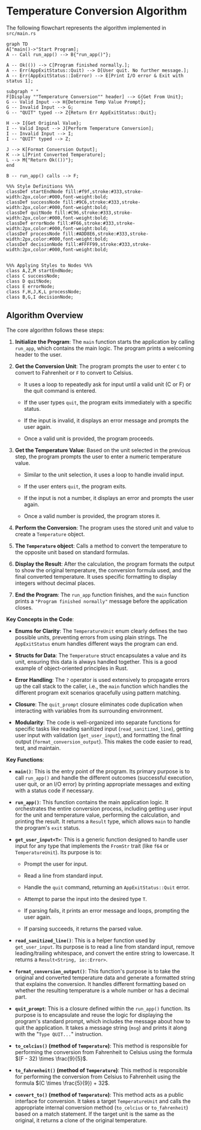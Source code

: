 # Temperature Conversion Algorithm

The following flowchart represents the algorithm implemented in `src/main.rs`

```mermaid
graph TD
A["main()->"Start Program]; 
A -- Call run_app() --> B{"run_app()"};

A -- Ok(()) --> C[Program finished normally.];
A -- Err(AppExitStatus::Quit) --> D[User quit. No further message.];
A -- Err(AppExitStatus::IoError) --> E[Print I/O error & Exit with status 1];

subgraph " "
F[Display ""Temperature Conversion"" header] --> G{Get From Unit};
G -- Valid Input --> H{Determine Temp Value Prompt};
G -- Invalid Input --> G;
G -- "QUIT" typed --> Z{Return Err AppExitStatus::Quit};

H --> I{Get Original Value};
I -- Valid Input --> J[Perform Temperature Conversion];
I -- Invalid Input --> I;
I -- "QUIT" typed --> Z;

J --> K[Format Conversion Output];
K --> L[Print Converted Temperature];
L --> M{"Return Ok(())"};
end

B -- run_app() calls --> F;

%%% Style Definitions %%%
classDef startEndNode fill:#f9f,stroke:#333,stroke-width:2px,color:#000,font-weight:bold;
classDef successNode fill:#9C6,stroke:#333,stroke-width:2px,color:#000,font-weight:bold;
classDef quitNode fill:#C96,stroke:#333,stroke-width:2px,color:#000,font-weight:bold;
classDef errorNode fill:#F66,stroke:#333,stroke-width:2px,color:#000,font-weight:bold;
classDef processNode fill:#ADD8E6,stroke:#333,stroke-width:2px,color:#000,font-weight:bold;
classDef decisionNode fill:#FFFF99,stroke:#333,stroke-width:2px,color:#000,font-weight:bold;


%%% Applying Styles to Nodes %%%
class A,Z,M startEndNode;
class C successNode;
class D quitNode;
class E errorNode;
class F,H,J,K,L processNode;
class B,G,I decisionNode;
```

## Algorithm Overview

The core algorithm follows these steps:

1.  **Initialize the Program**: The `main` function starts the application by calling `run_app`, which contains the main logic. The program prints a welcoming header to the user.

2.  **Get the Conversion Unit**: The program prompts the user to enter `C` to convert to Fahrenheit or `F` to convert to Celsius.

    - It uses a loop to repeatedly ask for input until a valid unit (C or F) or the quit command is entered.

    - If the user types `quit`, the program exits immediately with a specific status.

    - If the input is invalid, it displays an error message and prompts the user again.

    - Once a valid unit is provided, the program proceeds.

3.  **Get the Temperature Value**: Based on the unit selected in the previous step, the program prompts the user to enter a numeric temperature value.

    - Similar to the unit selection, it uses a loop to handle invalid input.

    - If the user enters `quit`, the program exits.

    - If the input is not a number, it displays an error and prompts the user again.

    - Once a valid number is provided, the program stores it.

4.  **Perform the Conversion**: The program uses the stored unit and value to create a `Temperature` object.

5.  **The `Temperature` object**: Calls a method to convert the temperature to the opposite unit based on standard formulas.

6.  **Display the Result**: After the calculation, the program formats the output to show the original temperature, the conversion formula used, and the final converted temperature. It uses specific formatting to display integers without decimal places.

7.  **End the Program**: The `run_app` function finishes, and the `main` function prints a `"Program finished normally"` message before the application closes.

**Key Concepts in the Code**:
     
+ **Enums for Clarity**: The `TemperatureUnit` enum clearly defines the two possible units, preventing errors from using plain strings. The `AppExitStatus` enum handles different ways the program can end.

+ **Structs for Data**: The `Temperature` struct encapsulates a value and its unit, ensuring this data is always handled together. This is a good example of object-oriented principles in Rust.

+ **Error Handling**: The `?` operator is used extensively to propagate errors up the call stack to the caller, i.e., the `main` function which handles the different program exit scenarios qracefully using pattern matching.

+ **Closure**: The `quit_prompt` closure eliminates code duplication when interacting 
with variables from its surrounding environment.

+ **Modularity**: The code is well-organized into separate functions for specific tasks like reading sanitized input (`read_sanitized_line`), getting user input with validation (`get_user_input`), and formatting the final output (`format_conversion_output`). This makes the code easier to read, test, and maintain.

**Key Functions**:

+ **`main()`**: This is the entry point of the program. Its primary purpose is to call `run_app()` and handle the different outcomes (successful execution, user quit, or an I/O error) by printing appropriate messages and exiting with a status code if necessary.

+ **`run_app()`**: This function contains the main application logic. It orchestrates the entire conversion process, including getting user input for the unit and temperature value, performing the calculation, and printing the result. It returns a `Result` type, which allows `main` to handle the program's `exit` status.

+ **`get_user_input<T>`**: This is a generic function designed to handle user input for any type that implements the `FromStr` trait (like `f64` or `TemperatureUnit`). Its purpose is to:

  - Prompt the user for input.

  - Read a line from standard input.

  - Handle the `quit` command, returning an `AppExitStatus::Quit` error.

  - Attempt to parse the input into the desired type `T`.

  - If parsing fails, it prints an error message and loops, prompting the user again.

  - If parsing succeeds, it returns the parsed value.

+ **`read_sanitized_line()`**: This is a helper function used by `get_user_input`. Its purpose is to read a line from standard input, remove leading/trailing whitespace, and convert the entire string to lowercase. It returns a `Result<String, io::Error>`.

+ **`format_conversion_output()`**: This function's purpose is to take the original and converted temperature data and generate a formatted string that explains the conversion. It handles different formatting based on whether the resulting temperature is a whole number or has a decimal part.

+ **`quit_prompt`**: This is a closure defined within the `run_app()` function. Its purpose is to encapsulate and reuse the logic for displaying the program's standard prompt, which includes the message about how to quit the application. It takes a message string (`msg`) and prints it along with the "`Type QUIT...`" instruction.

+ **`to_celcius()` (method of `Temperature`)**: This method is responsible for performing the conversion from Fahrenheit to Celsius using the formula $`(F - 32) \times \frac{9}{5}`$.

+ **`to_fahrenheit()` (method of `Temperature`)**: This method is responsible for performing the conversion from Celsius to Fahrenheit using the formula $`(C \times \frac{5}{9}) + 32`$.

+ **`convert_to()` (method of `Temperature`)**: This method acts as a public interface for conversion. It takes a target `TemperatureUnit` and calls the appropriate internal conversion method (`to_celcius` or `to_fahrenheit`) based on a match statement. If the target unit is the same as the original, it returns a clone of the original temperature.